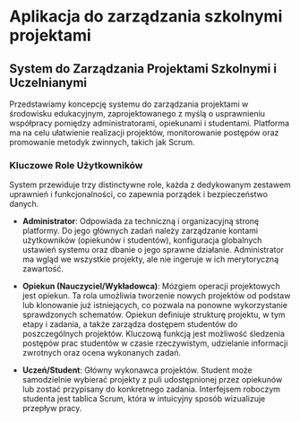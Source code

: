 # Aplikacja do zarządzania szkolnymi projektami

## System do Zarządzania Projektami Szkolnymi i Uczelnianymi

Przedstawiamy koncepcję systemu do zarządzania projektami w środowisku edukacyjnym, zaprojektowanego z myślą o usprawnieniu współpracy pomiędzy administratorami, opiekunami i studentami. Platforma ma na celu ułatwienie realizacji projektów, monitorowanie postępów oraz promowanie metodyk zwinnych, takich jak Scrum.

### Kluczowe Role Użytkowników
System przewiduje trzy distinctywne role, każda z dedykowanym zestawem uprawnień i funkcjonalności, co zapewnia porządek i bezpieczeństwo danych.

- **Administrator**: Odpowiada za techniczną i organizacyjną stronę platformy. Do jego głównych zadań należy zarządzanie kontami użytkowników (opiekunów i studentów), konfiguracja globalnych ustawień systemu oraz dbanie o jego sprawne działanie. Administrator ma wgląd we wszystkie projekty, ale nie ingeruje w ich merytoryczną zawartość.

- **Opiekun (Nauczyciel/Wykładowca)**: Mózgiem operacji projektowych jest opiekun. Ta rola umożliwia tworzenie nowych projektów od podstaw lub klonowanie już istniejących, co pozwala na ponowne wykorzystanie sprawdzonych schematów. Opiekun definiuje strukturę projektu, w tym etapy i zadania, a także zarządza dostępem studentów do poszczególnych projektów. Kluczową funkcją jest możliwość śledzenia postępów prac studentów w czasie rzeczywistym, udzielanie informacji zwrotnych oraz ocena wykonanych zadań.

- **Uczeń/Student**: Główny wykonawca projektów. Student może samodzielnie wybierać projekty z puli udostępnionej przez opiekunów lub zostać przypisany do konkretnego zadania. Interfejsem roboczym studenta jest tablica Scrum, która w intuicyjny sposób wizualizuje przepływ pracy.